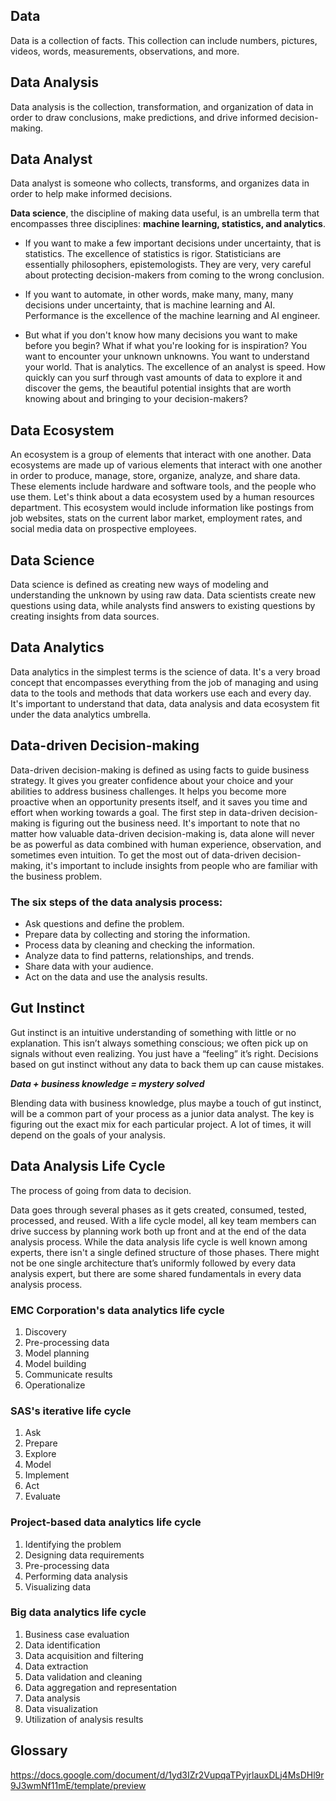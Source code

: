 ## Data
Data is a collection of facts. This collection can include numbers, pictures, videos, words, measurements, observations, and more. 

## Data Analysis 
Data analysis is the collection, transformation, and organization of data in order to draw conclusions, make predictions, and drive informed decision-making.

## Data Analyst
Data analyst is someone who collects, transforms, and organizes data in order to help make informed decisions.

**Data science**, the discipline of making data useful, is an umbrella term that encompasses three disciplines: **machine learning, statistics, and analytics**. 

- If you want to make a few important decisions under uncertainty, that is statistics. The excellence of statistics is rigor. Statisticians are essentially philosophers,
epistemologists. They are very, very careful about protecting decision-makers from coming to the wrong conclusion.

- If you want to automate, in other words, make many, many, many decisions under uncertainty, that is machine learning and AI. Performance is the excellence of the 
machine learning and AI engineer.

- But what if you don't know how many decisions you want to make before you begin? What if what you're looking for is inspiration? You want to encounter your unknown 
unknowns. You want to understand your world. That is analytics. The excellence of an analyst is speed. How quickly can you surf through vast amounts of data to explore
it and discover the gems, the beautiful potential insights that are worth knowing about and bringing to your decision-makers? 

## Data Ecosystem
An ecosystem is a group of elements that interact with one another. 
Data ecosystems are made up of various elements that interact with one another in order to produce, manage, store, organize, analyze, and share data. These elements 
include hardware and software tools, and the people who use them.
Let's think about a data ecosystem used by a human resources department. This ecosystem would include information like postings from job websites, stats on the 
current labor market, employment rates, and social media data on prospective employees.

## Data Science 
Data science is defined as creating new ways of modeling and understanding the unknown by using raw data. 
Data scientists create new questions using data, while analysts find answers to existing questions by creating insights from data sources. 

## Data Analytics
Data analytics in the simplest terms is the science of data. It's a very broad concept that encompasses everything from the job of managing and using data to the 
tools and methods that data workers use each and every day.
It's important to understand that data, data analysis and data ecosystem fit under the data analytics umbrella.

## Data-driven Decision-making
Data-driven decision-making is defined as using facts to guide business strategy. It gives you greater confidence about your choice and your abilities to address
business challenges. It helps you become more proactive when an opportunity presents itself, and it saves you time and effort when working towards a goal. The first 
step in data-driven decision-making is figuring out the business need. 
It's important to note that no matter how valuable data-driven decision-making is, data alone will never be as powerful as data combined with human experience, 
observation, and sometimes even intuition. To get the most out of data-driven decision-making, it's important to include insights from people who are familiar 
with the business problem.

### The six steps of the data analysis process:
- Ask questions and define the problem.
- Prepare data by collecting and storing the information.
- Process data by cleaning and checking the information.
- Analyze data to find patterns, relationships, and trends.
- Share data with your audience.
- Act on the data and use the analysis results.

## Gut Instinct
Gut instinct is an intuitive understanding of something with little or no explanation. This isn’t always something conscious; we often pick up on signals without 
even realizing. You just have a “feeling” it’s right. Decisions based on gut instinct without any data to back them up can cause mistakes.

***Data + business knowledge = mystery solved***

Blending data with business knowledge, plus maybe a touch of gut instinct, will be a common part of your process as a junior data analyst. The key is figuring out 
the exact mix for each particular project. A lot of times, it will depend on the goals of your analysis.

## Data Analysis Life Cycle
The process of going from data to decision.

Data goes through several phases as it gets created, consumed, tested, processed, and reused. With a life cycle model, all key team members can drive success by 
planning work both up front and at the end of the data analysis process. While the data analysis life cycle is well known among experts, there isn't a single 
defined structure of those phases. There might not be one single architecture that’s uniformly followed by every data analysis expert, but there are some shared 
fundamentals in every data analysis process.

### EMC Corporation's data analytics life cycle
1.	Discovery
2.	Pre-processing data
3.	Model planning
4.	Model building
5.	Communicate results
6.	Operationalize

### SAS's iterative life cycle
1.	Ask
2.	Prepare
3.	Explore
4.	Model
5.	Implement
6.	Act
7.	Evaluate

### Project-based data analytics life cycle 
1.	Identifying the problem
2.	Designing data requirements
3.	Pre-processing data
4.	Performing data analysis
5.	Visualizing data

### Big data analytics life cycle
1.	Business case evaluation
2.	Data identification
3.	Data acquisition and filtering
4.	Data extraction
5.	Data validation and cleaning 
6.	Data aggregation and representation
7.	Data analysis
8.	Data visualization
9.	Utilization of analysis results


## Glossary
https://docs.google.com/document/d/1yd3IZr2VupqaTPyjrlauxDLj4MsDHl9r9J3wmNf11mE/template/preview 
